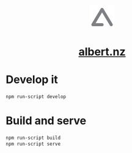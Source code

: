 <p align="center">
    <img alt="Gatsby" src="content/assets/albertnz-favicon64x64.png" />
</p>
<h1 align="center">
  <a href="https://albert.nz">albert.nz</a>
</h1>

# Develop it

```shell
npm run-script develop
```

# Build and serve

```shell
npm run-script build
npm run-script serve
```
